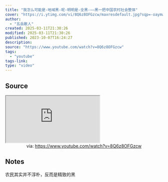 ```yaml
---
title: "我怎么可能是-地域黑-呢-明明是-全黑-——黑一把中国农村社会整体"
cover: "https://i.ytimg.com/vi/8Q6z8OFGzcw/maxresdefault.jpg?sqp=-oaymwEmCIAKENAF8quKqQMa8AEB-AH-CYAC0AWKAgwIABABGGUgVihIMA8=&rs=AOn4CLAPNykKl4YrZPayjotES2OkxewIyA"
author:
  - "五岳散人"
created: 2025-03-11T21:30:26
modified: 2025-03-11T21:30:26
published: 2023-10-07T16:24:27
description:
source: "https://www.youtube.com/watch?v=8Q6z8OFGzcw"
tags:
  - "youtube"
tags-link:
type: "video"
---
```

## Source

<iframe src="https://www.youtube.com/embed/8Q6z8OFGzcw" allow="accelerometer; autoplay; clipboard-write; encrypted-media; gyroscope; picture-in-picture; web-share" referrerpolicy="strict-origin-when-cross-origin" allowfullscreen></iframe>
<center>via: <a href='https://www.youtube.com/watch?v=8Q6z8OFGzcw' target='_blank' class='external-link'>https://www.youtube.com/watch?v=8Q6z8OFGzcw</a></center>

## Notes

农民其实并不淳朴，反而是精致的黑